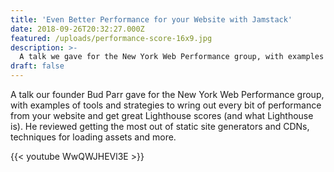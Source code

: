```yaml
---
title: 'Even Better Performance for your Website with Jamstack'
date: 2018-09-26T20:32:27.000Z
featured: /uploads/performance-score-16x9.jpg
description: >-
  A talk we gave for the New York Web Performance group, with examples of tools and strategies to wring out every bit of performance from your website and get great Lighthouse scores (and what Lighthouse is).
draft: false
---
```


A talk our founder Bud Parr gave for the New York Web Performance group, with examples of tools and strategies to wring out every bit of performance from your website and get great Lighthouse scores (and what Lighthouse is). He reviewed getting the most out of static site generators and CDNs, techniques for loading assets and more.

{{< youtube WwQWJHEVl3E >}}